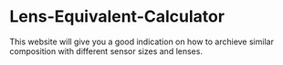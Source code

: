 # Lens-Equivalent-Calculator 

This website will give you a good indication on how to archieve similar composition with different sensor sizes and lenses.
